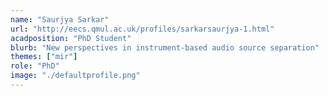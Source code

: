 ```yaml
---
name: "Saurjya Sarkar"
url: "http://eecs.qmul.ac.uk/profiles/sarkarsaurjya-1.html"
acadposition: "PhD Student"
blurb: "New perspectives in instrument-based audio source separation"
themes: ["mir"]
role: "PhD"
image: "./defaultprofile.png"
---
```

